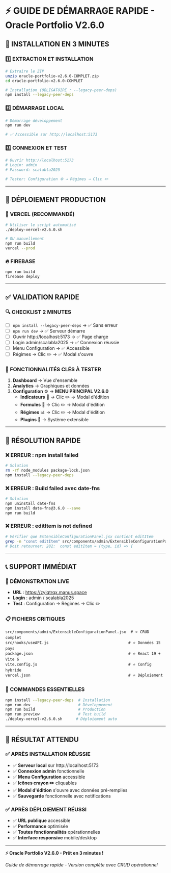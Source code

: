 # ⚡ GUIDE DE DÉMARRAGE RAPIDE - Oracle Portfolio V2.6.0

## 🚀 **INSTALLATION EN 3 MINUTES**

### **1️⃣ EXTRACTION ET INSTALLATION**
```bash
# Extraire le ZIP
unzip oracle-portfolio-v2.6.0-COMPLET.zip
cd oracle-portfolio-v2.6.0-COMPLET

# Installation (OBLIGATOIRE : --legacy-peer-deps)
npm install --legacy-peer-deps
```

### **2️⃣ DÉMARRAGE LOCAL**
```bash
# Démarrage développement
npm run dev

# ✅ Accessible sur http://localhost:5173
```

### **3️⃣ CONNEXION ET TEST**
```bash
# Ouvrir http://localhost:5173
# Login: admin
# Password: scalabla2025

# Tester: Configuration ⚙️ → Régimes → Clic ✏️
```

---

## 🎯 **DÉPLOIEMENT PRODUCTION**

### **🚀 VERCEL (RECOMMANDÉ)**
```bash
# Utiliser le script automatisé
./deploy-vercel-v2.6.0.sh

# OU manuellement
npm run build
vercel --prod
```

### **🔥 FIREBASE**
```bash
npm run build
firebase deploy
```

---

## ✅ **VALIDATION RAPIDE**

### **🔍 CHECKLIST 2 MINUTES**
- [ ] `npm install --legacy-peer-deps` → ✅ Sans erreur
- [ ] `npm run dev` → ✅ Serveur démarre
- [ ] Ouvrir http://localhost:5173 → ✅ Page charge
- [ ] Login admin/scalabla2025 → ✅ Connexion réussie
- [ ] Menu Configuration → ✅ Accessible
- [ ] Régimes → Clic ✏️ → ✅ Modal s'ouvre

### **🎯 FONCTIONNALITÉS CLÉS À TESTER**
1. **Dashboard** → Vue d'ensemble
2. **Analytics** → Graphiques et données
3. **Configuration** ⚙️ → **MENU PRINCIPAL V2.6.0**
   - **Indicateurs** 🔬 → Clic ✏️ → Modal d'édition
   - **Formules** 🧮 → Clic ✏️ → Modal d'édition
   - **Régimes** 📊 → Clic ✏️ → Modal d'édition
   - **Plugins** 🔌 → Système extensible

---

## 🔧 **RÉSOLUTION RAPIDE**

### **❌ ERREUR : npm install failed**
```bash
# Solution
rm -rf node_modules package-lock.json
npm install --legacy-peer-deps
```

### **❌ ERREUR : Build failed avec date-fns**
```bash
# Solution
npm uninstall date-fns
npm install date-fns@3.6.0 --save
npm run build
```

### **❌ ERREUR : editItem is not defined**
```bash
# Vérifier que ExtensibleConfigurationPanel.jsx contient editItem
grep -n "const editItem" src/components/admin/ExtensibleConfigurationPanel.jsx
# Doit retourner: 282:  const editItem = (type, id) => {
```

---

## 📞 **SUPPORT IMMÉDIAT**

### **🎯 DÉMONSTRATION LIVE**
- **URL** : https://zyiqtrqx.manus.space
- **Login** : admin / scalabla2025
- **Test** : Configuration → Régimes → Clic ✏️

### **📋 FICHIERS CRITIQUES**
```
src/components/admin/ExtensibleConfigurationPanel.jsx  # ⭐ CRUD complet
src/hooks/useAPI.js                                   # ⭐ Données 15 pays
package.json                                          # ⭐ React 19 + Vite 6
vite.config.js                                        # ⭐ Config hybride
vercel.json                                           # ⭐ Déploiement
```

### **🎯 COMMANDES ESSENTIELLES**
```bash
npm install --legacy-peer-deps  # Installation
npm run dev                     # Développement
npm run build                   # Production
npm run preview                 # Test build
./deploy-vercel-v2.6.0.sh      # Déploiement auto
```

---

## 🎉 **RÉSULTAT ATTENDU**

### **✅ APRÈS INSTALLATION RÉUSSIE**
- ✅ **Serveur local** sur http://localhost:5173
- ✅ **Connexion admin** fonctionnelle
- ✅ **Menu Configuration** accessible
- ✅ **Icônes crayon ✏️** cliquables
- ✅ **Modal d'édition** s'ouvre avec données pré-remplies
- ✅ **Sauvegarde** fonctionnelle avec notifications

### **✅ APRÈS DÉPLOIEMENT RÉUSSI**
- ✅ **URL publique** accessible
- ✅ **Performance** optimisée
- ✅ **Toutes fonctionnalités** opérationnelles
- ✅ **Interface responsive** mobile/desktop

---

**⚡ Oracle Portfolio V2.6.0 - Prêt en 3 minutes !**

*Guide de démarrage rapide - Version complète avec CRUD opérationnel*


